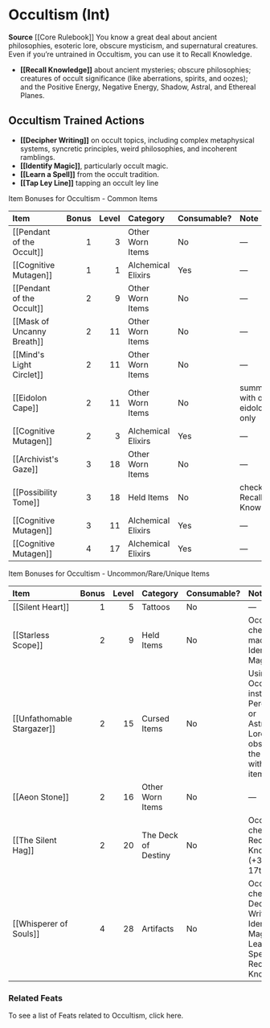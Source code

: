 ﻿---
ability:
- Intelligence
ability_boost:
- Intelligence
id: '11'
name: Occultism
rarity: Common
skill:
- Occultism
source: '[[DATABASE/source/Core Rulebook|Core Rulebook]]'
trait: null
type: Skill

---
# Occultism (Int)

**Source** [[Core Rulebook]] 
You know a great deal about ancient philosophies, esoteric lore, obscure mysticism, and supernatural creatures. Even if you’re untrained in Occultism, you can use it to Recall Knowledge.

* **[[Recall Knowledge]]** about ancient mysteries; obscure philosophies; creatures of occult significance (like aberrations, spirits, and oozes); and the Positive Energy, Negative Energy, Shadow, Astral, and Ethereal Planes.

## Occultism Trained Actions

* **[[Decipher Writing]]** on occult topics, including complex metaphysical systems, syncretic principles, weird philosophies, and incoherent ramblings.
* **[[Identify Magic]]**, particularly occult magic.
* **[[Learn a Spell]]** from the occult tradition.
* **[[Tap Ley Line]]** tapping an occult ley line

<span>Item Bonuses for Occultism - Common Items</span>

| Item                                                                         |   Bonus |   Level | Category           | Consumable?   | Note                              |
|:-----------------------------------------------------------------------------|--------:|--------:|:-------------------|:--------------|:----------------------------------|
| [[Pendant of the Occult]]           |       1 |       3 | Other Worn Items   | No            | —                                 |
| [[Cognitive Mutagen]]          |       1 |       1 | Alchemical Elixirs | Yes           | —                                 |
| [[Pendant of the Occult]] |       2 |       9 | Other Worn Items   | No            | —                                 |
| [[Mask of Uncanny Breath]]         |       2 |      11 | Other Worn Items   | No            | —                                 |
| [[Mind's Light Circlet]]             |       2 |      11 | Other Worn Items   | No            | —                                 |
| [[Eidolon Cape]]                             |       2 |      11 | Other Worn Items   | No            | summoner with occult eidolon only |
| [[Cognitive Mutagen]]        |       2 |       3 | Alchemical Elixirs | Yes           | —                                 |
| [[Archivist's Gaze]]                     |       3 |      18 | Other Worn Items   | No            | —                                 |
| [[Possibility Tome]]                     |       3 |      18 | Held Items         | No            | checks to Recall Knowledge        |
| [[Cognitive Mutagen]]         |       3 |      11 | Alchemical Elixirs | Yes           | —                                 |
| [[Cognitive Mutagen]]           |       4 |      17 | Alchemical Elixirs | Yes           | —                                 |

<span>Item Bonuses for Occultism - Uncommon/Rare/Unique Items</span>

| Item                                                                 |   Bonus |   Level | Category            | Consumable?   | Note                                                                                            |
|:---------------------------------------------------------------------|--------:|--------:|:--------------------|:--------------|:------------------------------------------------------------------------------------------------|
| [[Silent Heart]]                     |       1 |       5 | Tattoos             | No            | —                                                                                               |
| [[Starless Scope]]                 |       2 |       9 | Held Items          | No            | Occultism checks made to Identify Magic                                                         |
| [[Unfathomable Stargazer]] |       2 |      15 | Cursed Items        | No            | Using Occultism instead of Perception or Astronomy Lore when observing the skies with this item |
| [[Aeon Stone]]          |       2 |      16 | Other Worn Items    | No            | —                                                                                               |
| [[The Silent Hag]]                 |       2 |      20 | The Deck of Destiny | No            | Occultism checks to Recall Knowledge (+3 at 17th level)                                         |
| [[Whisperer of Souls]]         |       4 |      28 | Artifacts           | No            | Occultism check to Decipher Writing, Identify Magic, Learn a Spell, or Recall Knowledge         |

### Related Feats

To see a list of Feats related to Occultism, click here.